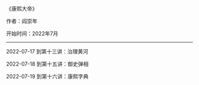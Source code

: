 《康熙大帝》

作者：阎崇年

开始时间：2022年7月

---

2022-07-17 到第十三讲：治理黄河

2022-07-18 到第十五讲：御史弹相

2022-07-19 到第十六讲：康熙字典